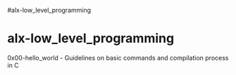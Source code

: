#alx-low_level_programming
# alx-low_level_programming
0x00-hello_world - Guidelines on basic commands and compilation process in C
